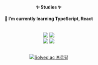 <div align=center>
   <h4>✨ Studies ✨</h4>
   <h4>🌱 I’m currently learning TypeScript, React</h4>
</div>
<div align="center">
   <br>
   <img src="https://img.shields.io/badge/Spring-6DB33F?style=flat&logo=spring&logoColor=white" />
   <img src="https://img.shields.io/badge/React-0067A3?style=flat&logo=react&logoColor=white" />
   <br>
   <img src="https://img.shields.io/badge/MySQL-4479A1?style=flat&logo=MySQL&logoColor=white" />
   <img src="https://img.shields.io/badge/PostgreSQL-4479A1?style=flat&logo=PostgreSQL&logoColor=white" />
</div>
<br>

<div align=center>

[![Solved.ac 프로필](http://mazassumnida.wtf/api/mini/generate_badge?boj=duddn2012)](https://solved.ac/duddn2012)

</div>
